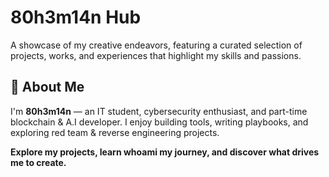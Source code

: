 # **80h3m14n Hub**

A showcase of my creative endeavors, featuring a curated selection of projects, works, and experiences that highlight my skills and passions.

## 🚀 About Me
I'm **80h3m14n** — an IT student, cybersecurity enthusiast, and part-time blockchain & A.I developer. I enjoy building tools, writing playbooks, and exploring red team & reverse engineering projects.


**Explore my projects, learn whoami my journey, and discover what drives me to create.**
